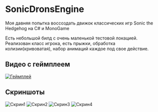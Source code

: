 # SonicDronsEngine
Моя давняя попытка воссоздать движок классических игр Sonic the Hedgehog на C# и MonoGame

Есть небольшой билд с очень маленькой тестовой локацией. Реализован класс игрока, есть прыжки, обработка колизии(кривоватая), набор анимаций каждое под свое действие.

## Видео с геймплеем
[![Геймплей](https://img.youtube.com/vi/gw_rg6lnW0A/2.jpg)](https://youtu.be/gw_rg6lnW0A)

## Скриншоты
![Скрин1](https://i.ibb.co/CW9Rrbs/image.png)
![Скрин2](https://i.ibb.co/TwGrq51/1.png)
![Скрин3](https://i.ibb.co/5ryps31/2.png)
![Скрин4](https://i.ibb.co/WyJFMfH/3.png)
